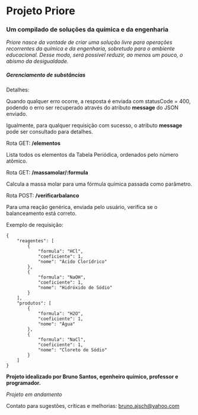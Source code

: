 # Projeto Priore

### Um compilado de soluções da química e da engenharia

*Priore nasce da vontade de criar uma solução livre para operações recorrentes da química e da engenharia, sobretudo para o ambiente educacional. Desse modo, será possível reduzir, ao menos um pouco, o abismo da desigualdade.*

##### Gerenciamento de substâncias

Detalhes:

Quando qualquer erro ocorre, a resposta é enviada com statusCode = 400, podendo o erro ser recuperado através do atributo **message** do JSON enviado.

Igualmente, para qualquer requisição com sucesso, o atributo **message** pode ser consultado para detalhes.

Rota GET: **/elementos**

Lista todos os elementos da Tabela Periódica, ordenados pelo número atômico.

Rota GET: **/massamolar/:formula**

Calcula a massa molar para uma fórmula química passada como parâmetro.


Rota POST: **/verificarbalanco**

Para uma reação genérica, enviada pelo usuário, verifica se o balanceamento está correto.

Exemplo de requisição:

```
{
	"reagentes": [
		{
			"formula": "HCl",
			"coeficiente": 1,
			"nome": "Ácido Clorídrico"
		},
		{
			"formula": "NaOH",
			"coeficiente": 1,
			"nome": "Hidróxido de Sódio"
		}
	],
	"produtos": [
		{
			"formula": "H2O",
			"coeficiente": 1,
			"nome": "Água"
		},
		{
			"formula": "NaCl",
			"coeficiente": 1,
			"nome": "Cloreto de Sódio"
		}
	]
}
```

**Projeto idealizado por Bruno Santos, egenheiro químico, professor e programador.**

*Projeto em andamento*

Contato para sugestões, críticas e melhorias: bruno.ajsch@yahoo.com
